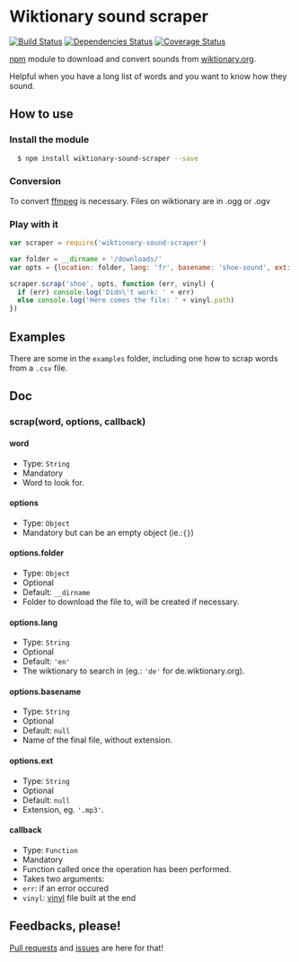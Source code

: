 # Wiktionary sound scraper
[![Build Status](https://travis-ci.org/piffre/wiktionary-sound-scraper.svg?branch=master)](https://travis-ci.org/piffre/wiktionary-sound-scraper)
[![Dependencies Status](https://david-dm.org/piffre/wiktionary-sound-scraper.svg)](https://david-dm.org/piffre/wiktionary-sound-scraper)
[![Coverage Status](https://coveralls.io/repos/piffre/wiktionary-sound-scraper/badge.svg?branch=master&service=github)](https://coveralls.io/github/piffre/wiktionary-sound-scraper?branch=master)

[npm](https://www.npmjs.com) module to download and convert sounds from [wiktionary.org](https://wiktionary.org).

Helpful when you have a long list of words and you want to know how they sound.

## How to use
### Install the module
```bash
  $ npm install wiktionary-sound-scraper --save

```
### Conversion
To convert [ffmpeg](https://www.ffmpeg.org/) is necessary.
Files on wiktionary are in .ogg or .ogv
### Play with it
```js
var scraper = require('wiktionary-sound-scraper')

var folder = __dirname + '/downloads/'
var opts = {location: folder, lang: 'fr', basename: 'shoe-sound', ext: '.mp3'}

scraper.scrap('shoe', opts, function (err, vinyl) {
  if (err) console.log('Didn\'t work: ' + err)
  else console.log('Here comes the file: ' + vinyl.path)
})
```
## Examples
There are some in the `examples` folder, including one how to scrap words from a `.csv` file.

## Doc
### scrap(word, options, callback)
#### word
* Type: `String`
* Mandatory
* Word to look for.

#### options
* Type: `Object`
* Mandatory but can be an empty object (ie.:`{}`)

#### options.folder
* Type: `Object`
* Optional
* Default: `__dirname`
* Folder to download the file to, will be created if necessary.

#### options.lang
* Type: `String`
* Optional
* Default: `'en'`
* The wiktionary to search in (eg.: `'de'` for de.wiktionary.org).

#### options.basename
* Type: `String`
* Optional
* Default: `null`
* Name of the final file, without extension.

#### options.ext
* Type: `String`
* Optional
* Default: `null`
* Extension, eg. `'.mp3'`.

#### callback
* Type: `Function`
* Mandatory
* Function called once the operation has been performed.
* Takes two arguments:
* `err`: if an error occured
* `vinyl`: [vinyl](https://github.com/wearefractal/vinyl) file built at the end

## Feedbacks, please!
[Pull requests](https://github.com/piffre/wiktionary-sound-scraper/pulls) and [issues](https://github.com/piffre/wiktionary-sound-scraper/issues/new) are here for that!
